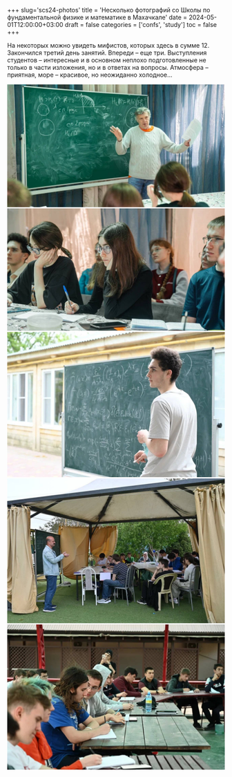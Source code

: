 +++
slug='scs24-photos'
title = 'Несколько фотографий со Школы по фундаментальной физике и математике в Махачкале'
date = 2024-05-01T12:00:00+03:00
draft = false
categories = ['confs', 'study']
toc = false
+++

На некоторых можно увидеть мифистов, которых здесь в сумме 12. Закончился третий день занятий. Впереди – еще три. Выступления студентов – интересные и в основном неплохо подготовленные не только в части изложения, но и в ответах на вопросы. Атмосфера – приятная, море – красивое, но неожиданно холодное...

![](scs24-photos/photo1.jpg)
![](scs24-photos/photo2.jpg)
![](scs24-photos/photo3.jpg)
![](scs24-photos/photo4.jpg)
![](scs24-photos/photo5.jpg)
